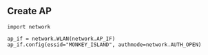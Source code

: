 ## Create AP

```
import network

ap_if = network.WLAN(network.AP_IF)
ap_if.config(essid="MONKEY_ISLAND", authmode=network.AUTH_OPEN)
```

